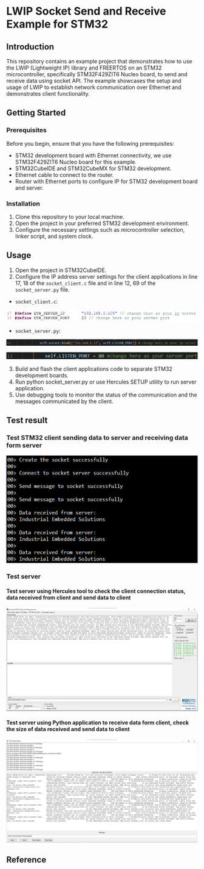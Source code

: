 # LWIP Socket Send and Receive Example for STM32

## Introduction

This repository contains an example project that demonstrates how to use the LWIP (Lightweight IP) library and FREERTOS on an STM32 microcontroller, specifically STM32F429ZIT6 Nucleo board, to send and receive data using socket API. The example showcases the setup and usage of LWIP to establish network communication over Ethernet and demonstrates client functionality.

## Getting Started

### Prerequisites

Before you begin, ensure that you have the following prerequisites:

- STM32 development board with Ethernet connectivity, we use STM32F429ZIT6 Nucleo board for this example.
- STM32CubeIDE and STM32CubeMX for STM32 development.
- Ethernet cable to connect to the router. 
- Router with Ethernet ports to configure IP for STM32 development board and server.

### Installation

1. Clone this repository to your local machine.
2. Open the project in your preferred STM32 development environment.
3. Configure the necessary settings such as microcontroller selection, linker script, and system clock.
  
## Usage

1. Open the project in STM32CubeIDE.
2. Configure the IP address server settings for the client applications in line 17, 18 of the `socket_client.c` file and in line 12, 69 of the `socket_server.py` file.

  - `socket_client.c`:  

![image](Pictures/configure_client_server_ip_and_port.jpg)

  - `socket_server.py`:

![image](Pictures/configure_server_ip.jpg)

![image](Pictures/configure_server_port.jpg)


3. Build and flash the client applications code to separate STM32 development boards.
4. Run python socket_server.py or use Hercules SETUP utility to run server application.
5. Use debugging tools to monitor the status of the communication and the messages communicated by the client.

## Test result

### Test STM32 client sending data to server and receiving data form server 
![image](Pictures/receive.jpg)

### Test server

#### Test server using Hercules tool to check the client connection status, data received from client and send data to client
   
![image](Pictures/send_hercules.jpg)

#### Test server using Python application to receive data form client, check the size of data received and send data to client

![image](Pictures/send_python.jpg)

## Reference

